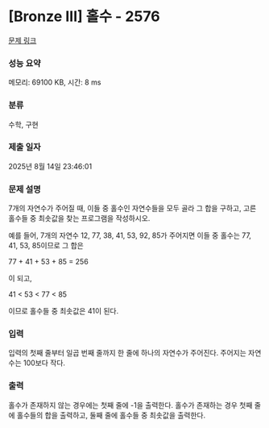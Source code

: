 # [Bronze III] 홀수 - 2576 

[문제 링크](https://www.acmicpc.net/problem/2576) 

### 성능 요약

메모리: 69100 KB, 시간: 8 ms

### 분류

수학, 구현

### 제출 일자

2025년 8월 14일 23:46:01

### 문제 설명

<p>7개의 자연수가 주어질 때, 이들 중 홀수인 자연수들을 모두 골라 그 합을 구하고, 고른 홀수들 중 최솟값을 찾는 프로그램을 작성하시오.</p>

<p>예를 들어, 7개의 자연수 12, 77, 38, 41, 53, 92, 85가 주어지면 이들 중 홀수는 77, 41, 53, 85이므로 그 합은</p>

<p>77 + 41 + 53 + 85 = 256</p>

<p>이 되고,</p>

<p>41 < 53 < 77 < 85</p>

<p>이므로 홀수들 중 최솟값은 41이 된다.</p>

### 입력 

 <p>입력의 첫째 줄부터 일곱 번째 줄까지 한 줄에 하나의 자연수가 주어진다. 주어지는 자연수는 100보다 작다.</p>

### 출력 

 <p>홀수가 존재하지 않는 경우에는 첫째 줄에 -1을 출력한다. 홀수가 존재하는 경우 첫째 줄에 홀수들의 합을 출력하고, 둘째 줄에 홀수들 중 최솟값을 출력한다.</p>

